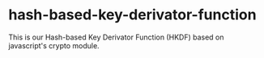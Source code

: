 # hash-based-key-derivator-function
This is our Hash-based Key Derivator Function (HKDF) based on javascript's crypto module.

